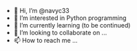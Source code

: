- 👋 Hi, I’m @navyc33
- 👀 I’m interested in Python programming
- 🌱 I’m currently learning (to be continued)
- 💞️ I’m looking to collaborate on ...
- 📫 How to reach me ...

<!---
navyc33/navyc33 is a ✨ special ✨ repository because its `README.md` (this file) appears on your GitHub profile.
You can click the Preview link to take a look at your changes.
--->
